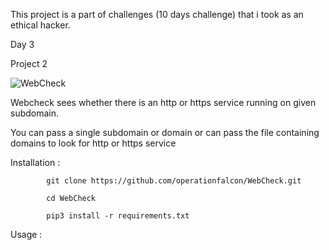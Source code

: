 This project is a part of challenges (10 days challenge) that i took as an ethical hacker.

Day 3

Project 2

![WebCheck](https://user-images.githubusercontent.com/83413793/116781815-1abe4380-aaa3-11eb-84db-8de17d7b8352.png)

Webcheck sees whether there is an http or https service running on given subdomain.

You can pass a single subdomain or domain or can pass the file containing domains to look for http or https service

Installation :

            git clone https://github.com/operationfalcon/WebCheck.git
            
            cd WebCheck
            
            pip3 install -r requirements.txt

Usage :
